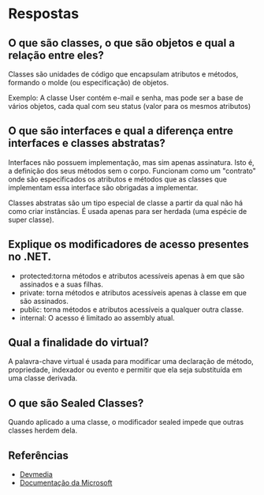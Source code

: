 # Respostas

## O que são classes, o que são objetos e qual a relação entre eles?
<p>Classes são unidades de código que encapsulam atributos e métodos, formando o molde (ou especificação) de objetos.</p> 
<p>Exemplo: A classe User contém e-mail e senha, mas pode ser a base de vários objetos, cada qual com seu status (valor para os mesmos atributos)</p>

## O que são interfaces e qual a diferença entre interfaces e classes abstratas?
<p>
Interfaces não possuem implementação, mas sim apenas assinatura. Isto é, a definição dos seus métodos sem o corpo. Funcionam como um "contrato" onde são especificados os atributos e métodos que as classes que implementam essa interface são obrigadas a implementar.</p>
</p>
<p>
Classes abstratas são um tipo especial de classe a partir da qual não há como criar instâncias. É usada apenas para ser herdada (uma espécie de super classe).
</p>

## Explique os modificadores de acesso presentes no .NET.
- protected:torna métodos e atributos acessíveis apenas à em que são assinados e a suas filhas.
- private: torna métodos e atributos acessíveis apenas à classe em que são assinados.
- public: torna métodos e atributos acessíveis a qualquer outra classe.
- internal: O acesso é limitado ao assembly atual.

## Qual a finalidade do virtual?
A palavra-chave virtual é usada para modificar uma declaração de método, propriedade, indexador ou evento e permitir que ela seja substituída em uma classe derivada.

## O que são Sealed Classes?
Quando aplicado a uma classe, o modificador sealed impede que outras classes herdem dela.

## Referências
- [Devmedia](https://www.devmedia.com.br/interfaces-x-classes-abstratas/13337)
- [Documentação da Microsoft](https://docs.microsoft.com/pt-br/dotnet/csharp/language-reference/keywords/virtual)
